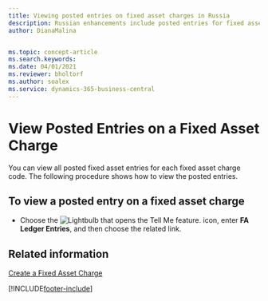 ```yaml
---
title: Viewing posted entries on fixed asset charges in Russia
description: Russian enhancements include posted entries for fixed asset charges.
author: DianaMalina


ms.topic: concept-article
ms.search.keywords:
ms.date: 04/01/2021
ms.reviewer: bholtorf
ms.author: soalex
ms.service: dynamics-365-business-central
---
```


# View Posted Entries on a Fixed Asset Charge

You can view all posted fixed asset entries for each fixed asset charge code. The following procedure shows how to view the posted entries.

## To view a posted entry on a fixed asset charge

- Choose the ![Lightbulb that opens the Tell Me feature.](../../media/ui-search/search_small.png "Tell me what you want to do") icon, enter **FA Ledger Entries**, and then choose the related link.

## Related information

[Create a Fixed Asset Charge](How-to-Create-a-Fixed-Asset-Charge.md)  


[!INCLUDE[footer-include](../../includes/footer-banner.md)]
